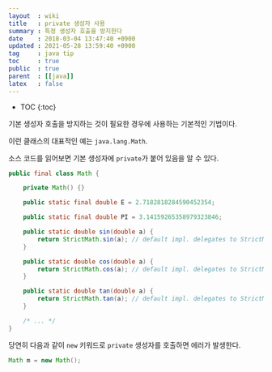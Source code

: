 ```yaml
---
layout  : wiki
title   : private 생성자 사용
summary : 특정 생성자 호출을 방지한다
date    : 2018-03-04 13:47:40 +0900
updated : 2021-05-28 13:59:40 +0900
tag     : java tip
toc     : true
public  : true
parent  : [[java]]
latex   : false
---
```

* TOC
{:toc}

기본 생성자 호출을 방지하는 것이 필요한 경우에 사용하는 기본적인 기법이다.

이런 클래스의 대표적인 예는 `java.lang.Math`.

소스 코드를 읽어보면 기본 생성자에 `private`가 붙어 있음을 알 수 있다.

```java
public final class Math {

    private Math() {}

    public static final double E = 2.7182818284590452354;

    public static final double PI = 3.14159265358979323846;

    public static double sin(double a) {
        return StrictMath.sin(a); // default impl. delegates to StrictMath
    }

    public static double cos(double a) {
        return StrictMath.cos(a); // default impl. delegates to StrictMath
    }

    public static double tan(double a) {
        return StrictMath.tan(a); // default impl. delegates to StrictMath
    }

    /* ... */
}
```

당연히 다음과 같이 `new` 키워드로 `private` 생성자를 호출하면 에러가 발생한다.

```java
Math m = new Math();
```

